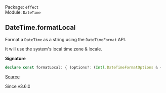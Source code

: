 Package: `effect`<br />
Module: `DateTime`<br />

## DateTime.formatLocal

Format a `DateTime` as a string using the `DateTimeFormat` API.

It will use the system's local time zone & locale.

**Signature**

```ts
declare const formatLocal: { (options?: (Intl.DateTimeFormatOptions & { readonly locale?: Intl.LocalesArgument; }) | undefined): (self: DateTime) => string; (self: DateTime, options?: (Intl.DateTimeFormatOptions & { readonly locale?: Intl.LocalesArgument; }) | undefined): string; }
```

[Source](https://github.com/Effect-TS/effect/tree/main/packages/effect/src/DateTime.ts#L1555)

Since v3.6.0